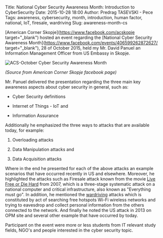 Title: National Cyber Security Awareness Month: Introduction to CyberSecurity
Date: 2015-10-28 18:00
Author: Predrag TASEVSKI - Pece
Tags:  awareness, cybersecurity,  month, introduction, human factor, national, IoT, firesale, wardriving
Slug: awareness-month-cs

[American Corner Skopje](https://www.facebook.com/acskopje target="_blank") hosted an event regarding the [National Cyber Security Awareness Month](https://www.facebook.com/events/406599262872627/ target="_blank"), 28 of October 2015, held my Mr. David Panuel an Information Management Officer from US Embassy in Skopje.

![ACS-October Cyber Security Awareness Month](https://fbcdn-photos-b-a.akamaihd.net/hphotos-ak-xfp1/v/t1.0-0/s600x600/12195800_10153144779040848_7524073074181699207_n.jpg?oh=e77747ee3b5483aa213030b345dd3f06&oe=5684B35E&__gda__=1455985831_8b3779ae01f26e908ab1f8ee39745edc)

_(Source from American Corner Skopje facebook page)_

Mr. Panuel delivered the presentation regarding the three main key awareness aspects about cyber security in general, such as:

- Cyber Security definitions

- Internet of Things - IoT and

- Information Assurance

Additionally he emphasized the three ways to attacks that are available today, for example:

1. Overloading attacks

2. Data Manipulation attacks and

3. Data Acquisition attacks

Where in the end he presented  for each of the above attacks an example scenarios that have occurred recently in US and elsewhere. Moreover, he highlighted the attacks such as Firesale attack known from the movie [Live Free or Die Hard](https://en.wikipedia.org/wiki/Live_Free_or_Die_Hard) from 2007, which is a three-stage systematic attack on a national computer and critical infrastructure, also known as "Everything must go".  In addition, he mentioned the [wardriving](https://en.wikipedia.org/wiki/Wardriving) attacks which is constituted by act of searching free hotspots Wi-Fi wireless networks and trying to eavesdrop and collect personal information from the others connected to the network. And finally he noted the US attack in 2013 on OPM site and several other example that have occurred by today.

Participant on the event were more or less students from IT relevant study fields, NGO's and people interested in the cyber security topic.
